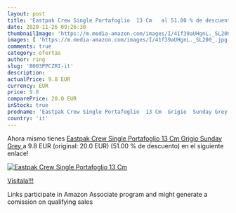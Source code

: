 ```yaml
---
layout: post
title: 'Eastpak Crew Single Portafoglio  13 Cm   al 51.00 % de descuento'
date: 2020-11-26 09:26:30
thumbnailImage: 'https://m.media-amazon.com/images/I/41f39aUHgnL._SL200_.jpg'
images: [ 'https://m.media-amazon.com/images/I/41f39aUHgnL._SL200_.jpg' ]
comments: true
category: ofertas
author: ring
slug: 'B003PPCZRI-it'
description:
actualPrice: 9.8 EUR
currency: EUR
price: 9.8
comparePrice: 20.0 EUR
inStock: true
prodname: 'Eastpak Crew Single Portafoglio  13 Cm  Grigio  Sunday Grey '
country: 'it'
---
```


Ahora mismo tienes [Eastpak Crew Single Portafoglio  13 Cm  Grigio  Sunday Grey ](https://www.amazon.it/dp/B003PPCZRI/?tag=tolees00-21) a 9.8 EUR (original: 20.0 EUR) (51.00 %  de descuento) en el siguiente enlace!

[![Eastpak Crew Single Portafoglio  13 Cm  ](https://m.media-amazon.com/images/I/41f39aUHgnL._SL200_.jpg)](https://www.amazon.it/dp/B003PPCZRI/?tag=tolees00-21)

[Visítala!!!](https://www.amazon.it/dp/B003PPCZRI/?tag=tolees00-21)

Links participate in Amazon Associate program and might generate a comission on qualifying sales
